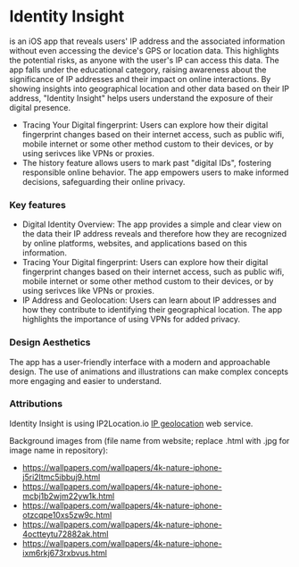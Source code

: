 # Identity Insight

is an iOS app that reveals users' IP address and the associated information without even accessing the device's GPS or location data. This highlights the potential risks, as anyone with the user's IP can access this data.
The app falls under the educational category, raising awareness about the significance of IP addresses and their impact on online interactions. By showing insights into geographical location and other data based on their IP address, "Identity Insight" helps users understand the exposure of their digital presence.

- Tracing Your Digital fingerprint: Users can explore how their digital fingerprint changes based on their internet access, such as public wifi, mobile internet or some other method custom to their devices, or by using serivces like VPNs or proxies.
- The history feature allows users to mark past "digital IDs", fostering responsible online behavior. The app empowers users to make informed decisions, safeguarding their online privacy.

### Key features

- Digital Identity Overview: The app provides a simple and clear view on the data their IP address reveals and therefore how they are recognized by online platforms, websites, and applications based on this information.
- Tracing Your Digital fingerprint: Users can explore how their digital fingerprint changes based on their internet access, such as public wifi, mobile internet or some other method custom to their devices, or by using serivces like VPNs or proxies.
- IP Address and Geolocation: Users can learn about IP addresses and how they contribute to identifying their geographical location. The app highlights the importance of using VPNs for added privacy.

### Design Aesthetics

The app has a user-friendly interface with a modern and approachable design. The use of animations and illustrations can make complex concepts more engaging and easier to understand.

### Attributions

Identity Insight is using IP2Location.io [IP geolocation](https://www.ip2location.io) web service.

Background images from (file name from website; replace .html with .jpg for image name in repository):

- https://wallpapers.com/wallpapers/4k-nature-iphone-j5ri2ltmc5ibbuj9.html
- https://wallpapers.com/wallpapers/4k-nature-iphone-mcbj1b2wjm22yw1k.html
- https://wallpapers.com/wallpapers/4k-nature-iphone-otzcqpe10xs5zw9c.html
- https://wallpapers.com/wallpapers/4k-nature-iphone-4octteytu72882ak.html
- https://wallpapers.com/wallpapers/4k-nature-iphone-ixm6rkj673rxbvus.html
